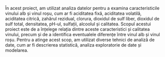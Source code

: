 În acest proiect, am utilizat analiza datelor pentru a examina caracteristicile vinului alb și vinul roșu, cum ar fi aciditatea fixă, aciditatea volatilă, aciditatea citrică, zahărul rezidual, clorura, dioxidul de sulf liber, dioxidul de sulf total, densitatea, pH-ul, sulfații, alcoolul și calitatea. Scopul acestui proiect este de a înțelege relația dintre aceste caracteristici și calitatea vinului, precum și de a identifica eventualele diferențe între vinul alb și vinul roșu.
Pentru a atinge acest scop, am utilizat diverse tehnici de analiză de date, cum ar fi descrierea statistică, analiza exploratorie de date și modelarea. 
